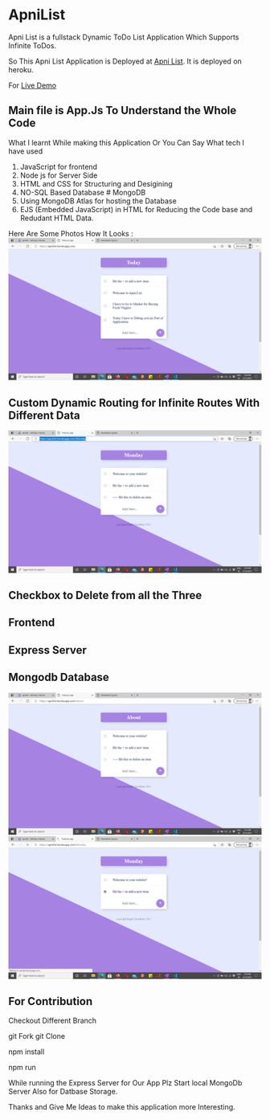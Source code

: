 # ApniList
Apni List is a fullstack Dynamic ToDo List Application Which Supports Infinite ToDos.

So This Apni List Application is Deployed at [Apni List](https://apnilist.herokuapp.com/).
It is deployed on heroku.

For [Live Demo](https://apnilist.herokuapp.com/)

## Main file is App.Js To Understand the Whole Code

What I learnt While making this Application
Or You Can Say What tech I have used 

1. JavaScript for frontend 
2. Node js for Server Side
3. HTML and CSS for Structuring and Desigining
4. NO-SQL Based Database # MongoDB
5. Using MongoDB Atlas for hosting the Database
6. EJS (Embedded JavaScript) in HTML for Reducing the Code base and Redudant HTML Data.

Here Are Some Photos How It Looks : 
![Img1](Img1.png)

## Custom Dynamic Routing for Infinite Routes With Different Data
![Img2](Img2.png)

## Checkbox to Delete from all the Three 
## Frontend
## Express Server
## Mongodb Database
![Img2](Img4.png)
![Img2](Img3.png)



## For Contribution 
Checkout Different Branch 

git Fork
git Clone 

npm install 

npm run 

While running the Express Server for Our App Plz Start 
local MongoDb Server Also for Datbase Storage.

Thanks and Give Me Ideas to make this application more Interesting.






